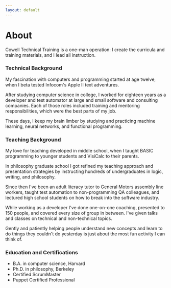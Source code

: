 ```yaml
---
layout: default
---
```


# About

Cowell Technical Training is a one-man operation: I create the curricula and training materials, and I lead all instruction.


### Technical Background

My fascination with computers and programming started at age twelve, when I beta tested Infocom's Apple II text adventures.

After studying computer science in college, I worked for eighteen years as a developer and test automator at large and small software and consulting companies. Each of those roles included training and mentoring responsibilities, which were the best parts of my job.

These days, I keep my brain limber by studying and practicing machine learning, neural networks, and functional programming.

### Teaching Background

My love for teaching developed in middle school, when I taught BASIC programming to younger students and VisiCalc to their parents. 

In philosophy graduate school I got refined my teaching approach and presentation strategies by instructing hundreds of undergraduates in logic, writing, and philosophy.

Since then I've been an adult literacy tutor to General Motors assembly line workers, taught test automation to non-programming QA colleagues, and lectured high school students on how to break into the software industry.

While working as a developer I've done one-on-one coaching, presented to 150 people, and covered every size of group in between. I've given talks and classes on technical and non-technical topics.

Gently and patiently helping people understand new concepts and learn to do things they couldn't do yesterday is just about the most fun activity I can think of.

### Education and Certifications

+ B.A. in computer science, Harvard
+ Ph.D. in philosophy, Berkeley
+ Certified ScrumMaster
+ Puppet Certified Professional
